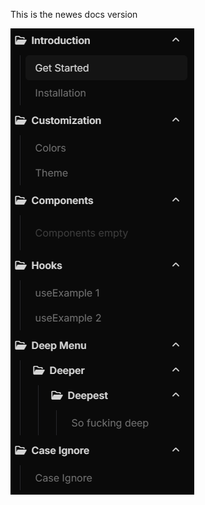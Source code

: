 This is the newes docs version

![navigation](https://github.com/nextelements/nexteIements/blob/master/apps/navigation/nav.png)
